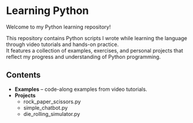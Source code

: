 # Learning Python

Welcome to my Python learning repository!

This repository contains Python scripts I wrote while learning the language through video tutorials and hands-on practice.  
It features a collection of examples, exercises, and personal projects that reflect my progress and understanding of Python programming.

## Contents

- **Examples** – code-along examples from video tutorials.
- **Projects**
  - rock_paper_scissors.py
  - simple_chatbot.py
  - die_rolling_simulator.py
